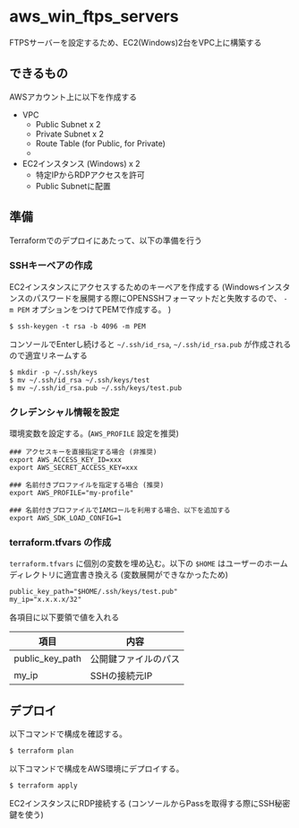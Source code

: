 # aws_win_ftps_servers
FTPSサーバーを設定するため、EC2(Windows)2台をVPC上に構築する

## できるもの

AWSアカウント上に以下を作成する

- VPC
    - Public Subnet x 2
    - Private Subnet x 2
    - Route Table (for Public, for Private)
    - 
- EC2インスタンス (Windows) x 2
    - 特定IPからRDPアクセスを許可
    - Public Subnetに配置

## 準備

Terraformでのデプロイにあたって、以下の準備を行う

### SSHキーペアの作成

EC2インスタンスにアクセスするためのキーペアを作成する (Windowsインスタンスのパスワードを展開する際にOPENSSHフォーマットだと失敗するので、 `-m PEM` オプションをつけてPEMで作成する。
)

```
$ ssh-keygen -t rsa -b 4096 -m PEM
```

コンソールでEnterし続けると `~/.ssh/id_rsa`, `~/.ssh/id_rsa.pub` が作成されるので適宜リネームする

```
$ mkdir -p ~/.ssh/keys
$ mv ~/.ssh/id_rsa ~/.ssh/keys/test
$ mv ~/.ssh/id_rsa.pub ~/.ssh/keys/test.pub
```

### クレデンシャル情報を設定

環境変数を設定する。(`AWS_PROFILE` 設定を推奨)

```
### アクセスキーを直接指定する場合 (非推奨)
export AWS_ACCESS_KEY_ID=xxx
export AWS_SECRET_ACCESS_KEY=xxx

### 名前付きプロファイルを指定する場合 (推奨)
export AWS_PROFILE="my-profile"

### 名前付きプロファイルでIAMロールを利用する場合、以下を追加する
export AWS_SDK_LOAD_CONFIG=1
```

### terraform.tfvars の作成

`terraform.tfvars` に個別の変数を埋め込む。以下の `$HOME` はユーザーのホームディレクトリに適宜書き換える (変数展開ができなかったため)

```
public_key_path="$HOME/.ssh/keys/test.pub"
my_ip="x.x.x.x/32"
```

各項目に以下要領で値を入れる

| 項目 | 内容 |
|  ------ | ------ |
|  public_key_path | 公開鍵ファイルのパス |
|  my_ip | SSHの接続元IP |

## デプロイ

以下コマンドで構成を確認する。

```
$ terraform plan
```

以下コマンドで構成をAWS環境にデプロイする。

```
$ terraform apply
```

EC2インスタンスにRDP接続する (コンソールからPassを取得する際にSSH秘密鍵を使う)